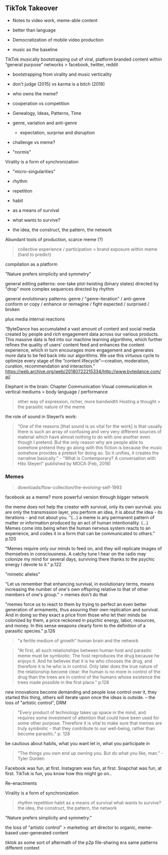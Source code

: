 ## TikTok Takeover

- Notes to video work, meme-able content

- better than language
- Democratization of mobile video production
- music as the baseline

TikTok musically bootstrapping out of viral, platform branded content within “general purpose” networks > facebook, twitter, reddit

- bootstrapping from virality and music verticality
- don't judge (2015) vs karma is a bitch (2018)
- who owns the meme?
- cooperation vs competition

- Genealogy, Ideas, Patterns, Time
- genre, variation and anti-genre
	- expectation, surprise and disruption

- challenge vs meme?
- "normis"

Virality is a form of synchronization
- "micro-singularities"

- rhythm
- repetition
- habit
- as a means of survival
- what wants to survive?
- the idea, the construct, the pattern, the network


Abundant tools of production, scarce meme (?)
 > collective experience / participation > brand exposure within meme (hard to predict)

compilation as a platform


"Nature prefers simplicity and symmetry"

general editing patterns:
one-take
plot-twisting (binary states) directed by "drop"
more complex sequences directed by rhythm

general evolutionary patterns:
genre / "genre-iteration" / anti-genre
conform or copy / enhance or reimagine / fight
expected / surprised / broken

plus media internal reactions

“ByteDance has accumulated a vast amount of content and social media created by people and rich engagement data across our various products. This massive data is fed into our machine learning algorithms, which further refines the quality of users’ content feed and enhances the content experience, which in turn encourages more engagement and generates more data to be fed back into our algorithms. We use this virtuous cycle to optimize every stage of the “content lifecycle”—creation, moderation, curation, recommendation and interaction.”
https://web.archive.org/web/20180722215334/http://www.bytedance.com/ai/


Elephant in the brain: Chapter Communication
Visual communication in vertical mediums > body language / performance
> other way of expression, richer, more bandwidth
Hosting a thought > the parasitic nature of the meme


the role of sound in Steyerl’s work:
>“One of the reasons [that sound is so vital for the work] is that usually there is such an array of confusing and very very different sources of material which have almost nothing to do with one another even though I pretend. But the only reason why are people able to somehow pretend they go along with this fiction is because the music somehow provides a pretext for doing so. So it unifies, it creates the narrative basically.” - "What is Contemporary? A conversation with Hito Steyerl" published by MOCA (Feb, 2016)


### Memes
> downloads/flow-collection/the-evolving-self-1993

facebook as a meme? more powerful version through bigger network

the meme does not help the creator with survival, only its own survival.
you are only the transmission layer, you perform an idea, it is about the idea - its iterations - and not about you.
"(...) a meme is any permanent pattern of matter or information produced by an act of human intentionality. (...)
Memes come into being when the human nervous system reacts to an experience, and codes it in a form that can be communicated to others." p.120

"Memes require only our minds to feed on, and they will replicate images of themselves in consciousness. A catchy tune I hear on the radio may colonize my mind for several days, surviving there thanks to the psychic energy I devote to it."
p.122

"mimetic alleles"

"Let us remember that enhancing survival, in evolutionary terms, means increasing the number of one's own offspring relative to that of other members of one's group." > memes don't do that

"memes force us to react to them by trying to perfect an even better generation of armaments, thus assuring their own replication and survival. And in doing so they exact a price from those who let their minds be colonized by them, a price reckoned in psychic energy, labor, resources, and money. In this sense weapons clearly form to the definition of a parasitic species." p.126

> "a fertile medium of growth" human brain and the network



> "At first, all such relationships between human host and parasitic meme must be symbiotic: The host reproduces the drug because he enjoys it. And he believes that it is he who chooses the drug, and therefore it is he who is in control. Only later does the true nature of the relationship become clear: the human is no more in control of the drug than the trees are in control of the humans whose existence the trees made possible in the first place." p.128

new innovations become demanding and people lose control over it, they started this thing, others will iterate upon once the ideas is outside.
– the loss of "artistic control", DRM

> "Every product of technology takes up space in the mind, and requires some investment of attention that could have been used for some other purpose. Therefore it is vital to make sure that memes are truly symbiotic - that they contribute to our well-being, rather than become parasitic." p. 128

be cautious about habits, what you want let in, what you participate in  
> "The things you own end up owning you. But do what you like, man." - Tyler Durden

Facebook was fun, at first. Instagram was fun, at first. Snapchat was fun, at first. TikTok is fun, you know how this might go on..



Re-enactments


Virality is a form of synchronization
> rhythm
> repetition
> habit
> as a means of survival
> what wants to survive?
> the idea, the construct, the pattern, the network

"Nature prefers simplicity and symmetry."

the loss of "artistic control" > marketing: art director to organic, meme-based user-generated content

tiktok as some sort of aftermath of the p2p file-sharing era
same patterns different context
